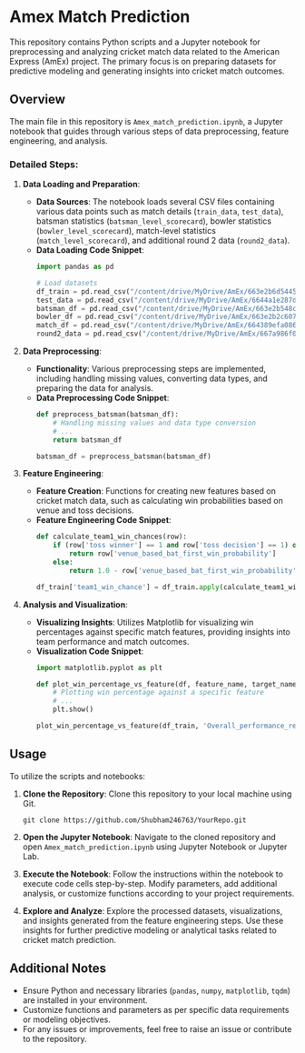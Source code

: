 

# Amex Match Prediction

This repository contains Python scripts and a Jupyter notebook for preprocessing and analyzing cricket match data related to the American Express (AmEx) project. The primary focus is on preparing datasets for predictive modeling and generating insights into cricket match outcomes.

## Overview

The main file in this repository is `Amex_match_prediction.ipynb`, a Jupyter notebook that guides through various steps of data preprocessing, feature engineering, and analysis.

### Detailed Steps:

1. **Data Loading and Preparation**:
   - **Data Sources**: The notebook loads several CSV files containing various data points such as match details (`train_data`, `test_data`), batsman statistics (`batsman_level_scorecard`), bowler statistics (`bowler_level_scorecard`), match-level statistics (`match_level_scorecard`), and additional round 2 data (`round2_data`).
   - **Data Loading Code Snippet**:
     ```python
     import pandas as pd

     # Load datasets
     df_train = pd.read_csv("/content/drive/MyDrive/AmEx/663e2b6d54457_train_data_with_samplefeatures.csv")
     test_data = pd.read_csv("/content/drive/MyDrive/AmEx/6644a1e287df6_test_data_with_samplefeatures.csv")
     batsman_df = pd.read_csv("/content/drive/MyDrive/AmEx/663e2b548c98c_batsman_level_scorecard.csv")
     bowler_df = pd.read_csv("/content/drive/MyDrive/AmEx/663e2b2c60743_bowler_level_scorecard.csv")
     match_df = pd.read_csv("/content/drive/MyDrive/AmEx/664389efa0868_match_level_scorecard.csv")
     round2_data = pd.read_csv("/content/drive/MyDrive/AmEx/667a986f0b981_r2_data_with_samplefeatures.csv")
     ```

2. **Data Preprocessing**:
   - **Functionality**: Various preprocessing steps are implemented, including handling missing values, converting data types, and preparing the data for analysis.
   - **Data Preprocessing Code Snippet**:
     ```python
     def preprocess_batsman(batsman_df):
         # Handling missing values and data type conversion
         # ...
         return batsman_df

     batsman_df = preprocess_batsman(batsman_df)
     ```

3. **Feature Engineering**:
   - **Feature Creation**: Functions for creating new features based on cricket match data, such as calculating win probabilities based on venue and toss decisions.
   - **Feature Engineering Code Snippet**:
     ```python
     def calculate_team1_win_chances(row):
         if (row['toss winner'] == 1 and row['toss decision'] == 1) or (row['toss winner'] == 0 and row['toss decision'] == 0):
             return row['venue_based_bat_first_win_probability']
         else:
             return 1.0 - row['venue_based_bat_first_win_probability']

     df_train['team1_win_chance'] = df_train.apply(calculate_team1_win_chances, axis=1)
     ```

4. **Analysis and Visualization**:
   - **Visualizing Insights**: Utilizes Matplotlib for visualizing win percentages against specific match features, providing insights into team performance and match outcomes.
   - **Visualization Code Snippet**:
     ```python
     import matplotlib.pyplot as plt

     def plot_win_percentage_vs_feature(df, feature_name, target_name='winner', bins=20):
         # Plotting win percentage against a specific feature
         # ...
         plt.show()

     plot_win_percentage_vs_feature(df_train, 'Overall_performance_relative_VenueVise')
     ```

## Usage

To utilize the scripts and notebooks:

1. **Clone the Repository**: Clone this repository to your local machine using Git.
   
   ```
   git clone https://github.com/Shubham246763/YourRepo.git
   ```

2. **Open the Jupyter Notebook**: Navigate to the cloned repository and open `Amex_match_prediction.ipynb` using Jupyter Notebook or Jupyter Lab.

3. **Execute the Notebook**: Follow the instructions within the notebook to execute code cells step-by-step. Modify parameters, add additional analysis, or customize functions according to your project requirements.

4. **Explore and Analyze**: Explore the processed datasets, visualizations, and insights generated from the feature engineering steps. Use these insights for further predictive modeling or analytical tasks related to cricket match prediction.

## Additional Notes

- Ensure Python and necessary libraries (`pandas`, `numpy`, `matplotlib`, `tqdm`) are installed in your environment.
- Customize functions and parameters as per specific data requirements or modeling objectives.
- For any issues or improvements, feel free to raise an issue or contribute to the repository.

